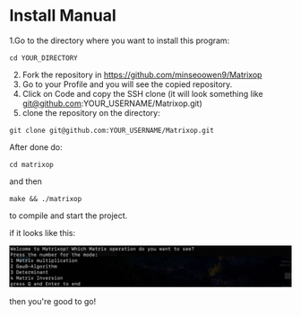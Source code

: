 # Install Manual

1.Go to the directory where you want to install this program:

```
cd YOUR_DIRECTORY
```
2. Fork the repository in https://github.com/minseoowen9/Matrixop
3. Go to your Profile and you will see the copied repository.
4. Click on Code and copy the SSH clone (it will look something like git@github.com:YOUR_USERNAME/Matrixop.git)
5. clone the repository on the directory:

```
git clone git@github.com:YOUR_USERNAME/Matrixop.git
```

After done do:

```
cd matrixop
```
and then
```
make && ./matrixop
```
to compile and start the project.

if it looks like this:
<td>
<img src="asset/startmenu.png"/>
</td>

then you're good to go!